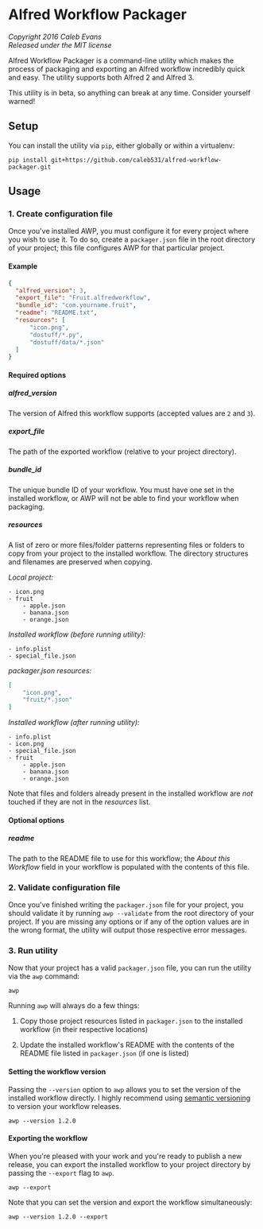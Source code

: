 # Alfred Workflow Packager

*Copyright 2016 Caleb Evans*  
*Released under the MIT license*

Alfred Workflow Packager is a command-line utility which makes the process of
packaging and exporting an Alfred workflow incredibly quick and easy. The
utility supports both Alfred 2 and Alfred 3.

This utility is in beta, so anything can break at any time. Consider yourself
warned!

## Setup

You can install the utility via `pip`, either globally or within a virtualenv:

```
pip install git+https://github.com/caleb531/alfred-workflow-packager.git
```

## Usage

### 1. Create configuration file

Once you've installed AWP, you must configure it for every project where you
wish to use it. To do so, create a `packager.json` file in the root directory of
your project; this file configures AWP for that particular project.

#### Example

```json
{
  "alfred_version": 3,
  "export_file": "Fruit.alfredworkflow",
  "bundle_id": "com.yourname.fruit",
  "readme": "README.txt",
  "resources": [
      "icon.png",
      "dostuff/*.py",
      "dostuff/data/*.json"
  ]
}
```

#### Required options

##### alfred_version

The version of Alfred this workflow supports (accepted values are `2` and `3`).

##### export_file

The path of the exported workflow (relative to your project directory).

##### bundle_id

The unique bundle ID of your workflow. You must have one set in the installed
workflow, or AWP will not be able to find your workflow when packaging.

##### resources

A list of zero or more files/folder patterns representing files or folders to
copy from your project to the installed workflow. The directory structures and
filenames are preserved when copying.

*Local project:*

```
- icon.png
- fruit
    - apple.json
    - banana.json
    - orange.json
```

*Installed workflow (before running utility):*

```
- info.plist
- special_file.json
```

*packager.json resources:*

```json
[
    "icon.png",
    "fruit/*.json"
]
```

*Installed workflow (after running utility):*

```
- info.plist
- icon.png
- special_file.json
- fruit
    - apple.json
    - banana.json
    - orange.json
```

Note that files and folders already present in the installed workflow are *not*
touched if they are not in the *resources* list.

#### Optional options

##### readme

The path to the README file to use for this workflow; the *About this Workflow*
field in your workflow is populated with the contents of this file.

### 2. Validate configuration file

Once you've finished writing the `packager.json` file for your project, you
should validate it by running `awp --validate` from the root directory of your
project. If you are missing any options or if any of the option values are in
the wrong format, the utility will output those respective error messages.

### 3. Run utility

Now that your project has a valid `packager.json` file, you can run the utility
via the `awp` command:

```
awp
```

Running `awp` will always do a few things:

1. Copy those project resources listed in `packager.json` to the installed
workflow (in their respective locations)

2. Update the installed workflow's README with the contents of the README file
listed in `packager.json` (if one is listed)

#### Setting the workflow version

Passing the `--version` option to `awp` allows you to set the version of the
installed workflow directly. I highly recommend using [semantic
versioning](http://semver.org/) to version your workflow releases.

```
awp --version 1.2.0
```

#### Exporting the workflow

When you're pleased with your work and you're ready to publish a new release,
you can export the installed workflow to your project directory by passing the
`--export` flag to `awp`.

```
awp --export
```

Note that you can set the version and export the workflow simultaneously:

```
awp --version 1.2.0 --export
```
